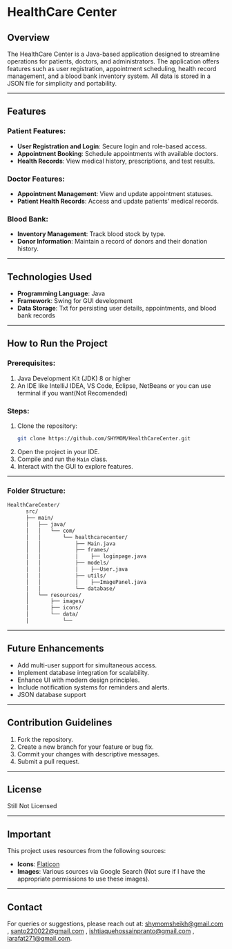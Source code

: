 # HealthCare Center

## Overview

The HealthCare Center is a Java-based application designed to streamline operations for patients, doctors, and administrators. The application offers features such as user registration, appointment scheduling, health record management, and a blood bank inventory system. All data is stored in a JSON file for simplicity and portability.

---

## Features

### Patient Features:

- **User Registration and Login**: Secure login and role-based access.
- **Appointment Booking**: Schedule appointments with available doctors.
- **Health Records**: View medical history, prescriptions, and test results.

### Doctor Features:

- **Appointment Management**: View and update appointment statuses.
- **Patient Health Records**: Access and update patients' medical records.

### Blood Bank:

- **Inventory Management**: Track blood stock by type.
- **Donor Information**: Maintain a record of donors and their donation history.

---

## Technologies Used

- **Programming Language**: Java
- **Framework**: Swing for GUI development
- **Data Storage**: Txt for persisting user details, appointments, and blood bank records

---

## How to Run the Project

### Prerequisites:

1. Java Development Kit (JDK) 8 or higher
2. An IDE like IntelliJ IDEA, VS Code, Eclipse, NetBeans or you can use terminal if you want(Not Recomended)

### Steps:

1. Clone the repository:
   ```bash
   git clone https://github.com/SHYMOM/HealthCareCenter.git
   ```
2. Open the project in your IDE.
3. Compile and run the `Main` class.
4. Interact with the GUI to explore features.

---

### Folder Structure:

```bash
HealthCareCenter/
      src/
      ├── main/
      │   ├── java/
      │   │   └── com/
      │   │       └── healthcarecenter/
      │   │           ├── Main.java
      │   │           ├── frames/
      │   │           │    ├── loginpage.java
      │   │           ├── models/
      │   │           │    ├──User.java  
      │   │           ├── utils/
      │   │           │    ├──ImagePanel.java
      │   │           └── database/
      │   └── resources/
      │       ├── images/
      │       ├── icons/
      │       └── data/
      │           └── 

```

---

## Future Enhancements

- Add multi-user support for simultaneous access.
- Implement database integration for scalability.
- Enhance UI with modern design principles.
- Include notification systems for reminders and alerts.
- JSON database support

---

## Contribution Guidelines

1. Fork the repository.
2. Create a new branch for your feature or bug fix.
3. Commit your changes with descriptive messages.
4. Submit a pull request.

---

## License

Still Not Licensed

---

## Important

This project uses resources from the following sources:

- **Icons**: [Flaticon](https://www.flaticon.com)
- **Images**: Various sources via Google Search (Not sure if I have the appropriate permissions to use these images).

---

## Contact

For queries or suggestions, please reach out at: shymomsheikh@gmail.com , santo220022@gmail.com , ishtiaquehossainpranto@gmail.com , iarafat271@gmail.com.
